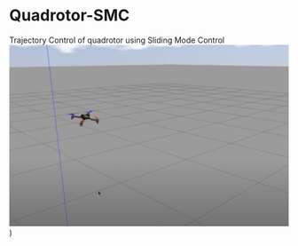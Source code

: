 # Quadrotor-SMC

Trajectory Control of quadrotor using Sliding Mode Control
![alt text](https://github.com/Sayant500/Quadrotor-SMC/blob/main/Gazebo.png))
